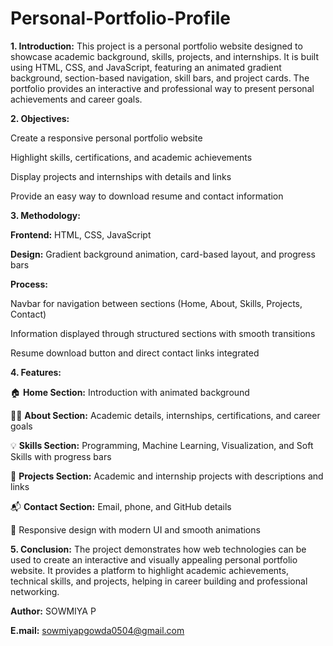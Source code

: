 # Personal-Portfolio-Profile
**1. Introduction:**
This project is a personal portfolio website designed to showcase academic background, skills, projects, and internships.
It is built using HTML, CSS, and JavaScript, featuring an animated gradient background, section-based navigation, skill bars, and project cards. The portfolio provides an interactive and professional way to present personal achievements and career goals.

**2. Objectives:**

Create a responsive personal portfolio website

Highlight skills, certifications, and academic achievements

Display projects and internships with details and links

Provide an easy way to download resume and contact information

**3. Methodology:**

**Frontend:** HTML, CSS, JavaScript

**Design:** Gradient background animation, card-based layout, and progress bars

**Process:**

Navbar for navigation between sections (Home, About, Skills, Projects, Contact)

Information displayed through structured sections with smooth transitions

Resume download button and direct contact links integrated

**4. Features:**

🏠 **Home Section:** Introduction with animated background

👩‍💻 **About Section:** Academic details, internships, certifications, and career goals

💡 **Skills Section:** Programming, Machine Learning, Visualization, and Soft Skills with progress bars

📂 **Projects Section:** Academic and internship projects with descriptions and links

📬 **Contact Section:** Email, phone, and GitHub details

🎨 Responsive design with modern UI and smooth animations

**5. Conclusion:**
The project demonstrates how web technologies can be used to create an interactive and visually appealing personal portfolio website.
It provides a platform to highlight academic achievements, technical skills, and projects, helping in career building and professional networking.

**Author:** SOWMIYA P

**E.mail:** sowmiyapgowda0504@gmail.com
